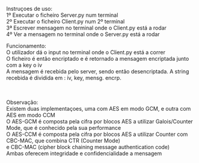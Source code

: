 Instruçoes de uso: <br/>
1º Executar o ficheiro Server.py num terminal <br/>
2º Executar o ficheiro Client.py num 2º terminal<br/>
3ª Escrever mensagem no terminal onde o Client.py está a rodar<br/>
4º Ver a mensagem no terminal onde o Server.py está a rodar<br/>


Funcionamento: <br/>
O utilizador dá o input no terminal onde o Client.py está a correr<br/>
O ficheiro é então encriptado e é retornado a mensagem encriptada junto com a key o iv <br/>
A mensagem é recebida pelo server, sendo então desencriptada. A string recebida é dividida em : iv, key, mensg. encrp. <br/>
<br/>
<br/>



Observação:<br/>
Existem duas implementaçoes, uma com AES em modo GCM, e outra com AES em modo CCM<br/>
O AES-GCM é composta pela cifra por blocos AES a utilizar Galois/Counter Mode, que é conhecido pela sua performance<br/>
O AES-CCM é composta pela cifra por blocos AES a utilizar Counter com CBC-MAC, que combina CTR (Counter Mode) <br/>
e CBC-MAC (cipher block chaining message authentication code)<br/>
Ambas oferecem integridade e confidencialidade a mensagem <br/>

